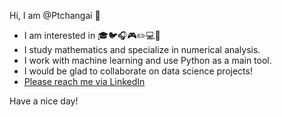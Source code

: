 Hi, I am @Ptchangai 👋  

-  I am interested in 🎓🐦🎧🎮✏️💻🌱
-  I study mathematics and specialize in numerical analysis.
-  I work with machine learning and use Python as a main tool.
-  I would be glad to collaborate on data science projects!
- [Please reach me via LinkedIn](https://www.linkedin.com/in/ptchangai/)

Have a nice day!

<!---
Ptchangai/Ptchangai is a ✨ special ✨ repository because its `README.md` (this file) appears on your GitHub profile.
You can click the Preview link to take a look at your changes.
--->
